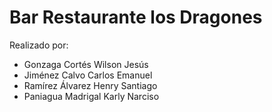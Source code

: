 # Bar Restaurante los Dragones 
Realizado por:
- Gonzaga Cortés Wilson Jesús
- Jiménez Calvo Carlos Emanuel
- Ramírez Álvarez Henry Santiago
- Paniagua Madrigal Karly Narciso 
